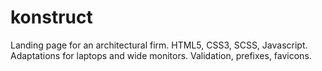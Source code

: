 # konstruct  
Landing page for an architectural firm. HTML5, CSS3, SCSS, Javascript. Adaptations for laptops and wide monitors. Validation, prefixes, favicons.
